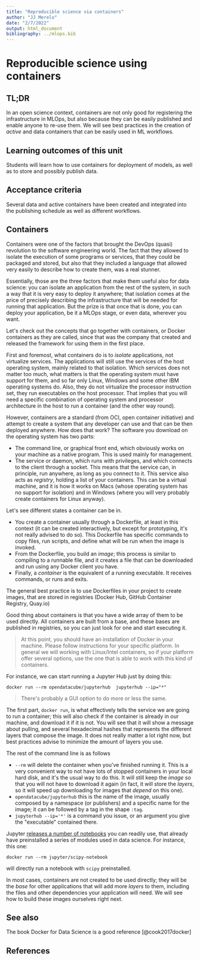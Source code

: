 ```yaml
---
title: "Reproducible science via containers"
author: "JJ Merelo"
date: "2/7/2022"
output: html_document
bibliography: ../mlops.bib
---
```

# Reproducible science using containers

## TL;DR

In an open science context, containers are not only good for
registering the infrastructure in MLOps, but also because they can be
easily published and enable anyone to re-use them. We will see best
practices in the creation of *active* and data containers that can be
easily used in ML workflows.

## Learning outcomes of this unit

Students will learn how to use containers for deployment of models, as well as
to store and possibly publish data.

## Acceptance criteria

Several data and active containers have been created and integrated into the
publishing schedule as well as different workflows.

## Containers

Containers were one of the factors that brought the DevOps (quasi)
revolution to the software engineering world. The fact that they allowed to
isolate the execution of some programs or services, that they could be
packaged and stored, but also that they included a language that
allowed very easily to describe how to create them, was a real stunner.

Essentially, those are the three factors that make them useful also
for data science: you can isolate an application from the rest of the
system, in such a way that it is very easy to deploy it anywhere; that
isolation comes at the price of precisely describing the
infrastructure that will be needed for running that application. But
the prize is that once that is done, you can deploy your application,
be it a MLOps stage, or even data, wherever you want.

Let's check out the concepts that go together with containers, or
Docker containers as they are called, since that was the company that
created and released the framework for using them in the first place.

First and foremost, what containers do is to *isolate* applications,
not virtualize services. The applications will still use the services
of the host operating system, mainly related to that isolation. Which
services does not matter too much, what matters is that the operating
system must have support for them, and so far only Linux, Windows and
some other IBM operating systems do. Also, they do not virtualize the
processor instruction set, they run executables on the host
processor. That implies that you will need a specific combination of
operating system and processor architecture in the host to run a
container (and the other way round).

However, containers are a standard (from OCI, open container
initiative) and attempt to create a system that any developer can use
and that can be then deployed anywhere. How does that work? The
software you download on the operating system has two parts:

- The command line, or graphical front end, which obviously works on
  your machine as a native program. This is used mainly for
  management.
- The service or daemon, which runs with privileges, and which
  connects to the client through a socket. This means that the service
  can, in principle, run anywhere, as long as you connect to it. This
  service also acts as *registry*, holding a list of your
  containers. This can be a virtual machine, and it is how it works on
  Macs (whose operating system has no support for isolation) and in
  Windows (where you will very probably create containers for Linux
  anyway).
 
Let's see different states a container can be in.

- You create a container usually through a Dockerfile, at least in
  this context (it can be created interactively, but except for
  prototyping, it's not really advised to do so). This Dockerfile has
  specific commands to copy files, run scripts, and define what will
  be run when the image is invoked.
- From the Dockerfile, you build an *image*; this process is similar
  to compiling to a runnable file, and it creates a file that can be
  downloaded and run using any Docker client you have.
- Finally, a *container* is the equivalent of a running executable. It
  receives commands, or runs and exits.
 
The general best practice is to use Dockerfiles in your project to
create images, that are stored in registries (Docker Hub, GitHub
Container Registry, Quay.io)

Good thing about containers is that you have a wide array of them to
be used directly. All containers are built from a base, and these
bases are published in registries, so you can just look for one and
start executing it.

> At this point, you should have an installation of Docker in your
> machine. Please follow instructions for your specific platform. In
> general we will working with Linux/Intel containers, so if your
> platform offer several options, use the one that is able to work
> with this kind of containers.

For instance, we can start running a Jupyter Hub just by doing this:

```shell
docker run --rm opendatacube/jupyterhub  jupyterhub --ip="*"
```

> There's probably a GUI option to do more or less the same.

The first part, `docker run`, is what effectively tells the service we
are going to run a container; this will also check if the container is
already in our machine, and download it if it is not. You will see
that it will show a message about pulling, and several hexadecimal
hashes that represents the different layers that compose the image. It
does not really matter a lot right now, but best practices advise to
minimize the amount of layers you use.

The rest of the command line is as follows

- `--rm` will delete the container when you've finished running
  it. This is a very convenient way to not have lots of stopped
  containers in your local hard disk, and it's the usual way to do
  this. It will still keep the *image* so that you will not have to
  download it again (in fact, it will store the *layers*, so it will
  speed up downloading for images that *depend* on this one).
- `opendatacube/jupyterhub` this is the name of the image, usually
  composed by a namespace (or publishers) and a specific name for the
  image; it can be followed by a tag in the shape `:tag`.
- `jupyterhub --ip='*'` is a command you issue, or an argument you
  give the "executable" contained there.
 
Jupyter [releases a number of
notebooks](https://jupyter-docker-stacks.readthedocs.io/en/latest/using/selecting.html#jupyter-datascience-notebook)
you can readily use, that
already have preinstalled a series of modules used in data
science. For instance, this one:

```shell
docker run --rm jupyter/scipy-notebook
```

will directly run a notebook with `scipy` preinstalled.

In most cases, containers are not created to be used directly; they
will be the *base* for other applications that will add more *layers*
to them, including the files and other dependencies your application
will need. We will see how to build these images ourselves right next.


## See also

The book Docker for Data Science is a good reference [@cook2017docker]

## References
